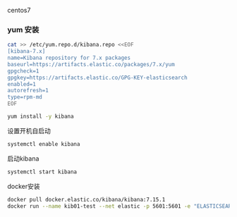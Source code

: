 centos7
### yum 安装
```sh
cat >> /etc/yum.repo.d/kibana.repo <<EOF
[kibana-7.x]
name=Kibana repository for 7.x packages
baseurl=https://artifacts.elastic.co/packages/7.x/yum
gpgcheck=1
gpgkey=https://artifacts.elastic.co/GPG-KEY-elasticsearch
enabled=1
autorefresh=1
type=rpm-md
EOF
```
```sh
yum install -y kibana
```
设置开机自启动
```sh
systemctl enable kibana
```
启动kibana
```sh
systemctl start kibana
```

docker安装
```sh
docker pull docker.elastic.co/kibana/kibana:7.15.1
docker run --name kib01-test --net elastic -p 5601:5601 -e "ELASTICSEARCH_HOSTS=http://es01-test:9200" docker.elastic.co/kibana/kibana:7.15.1
```
